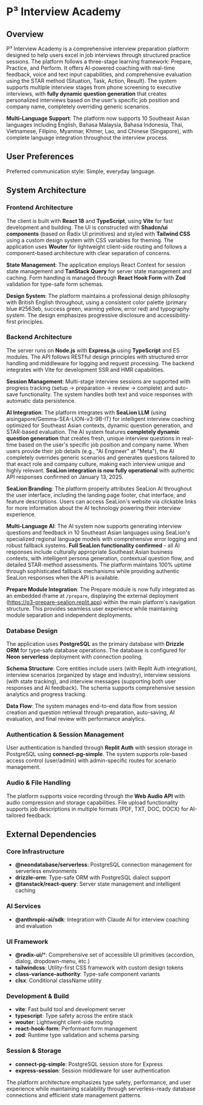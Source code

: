 # P³ Interview Academy

## Overview

P³ Interview Academy is a comprehensive interview preparation platform designed to help users excel in job interviews through structured practice sessions. The platform follows a three-stage learning framework: Prepare, Practice, and Perform. It offers AI-powered coaching with real-time feedback, voice and text input capabilities, and comprehensive evaluation using the STAR method (Situation, Task, Action, Result). The system supports multiple interview stages from phone screening to executive interviews, with **fully dynamic question generation** that creates personalized interviews based on the user's specific job position and company name, completely overriding generic scenarios.

**Multi-Language Support**: The platform now supports 10 Southeast Asian languages including English, Bahasa Malaysia, Bahasa Indonesia, Thai, Vietnamese, Filipino, Myanmar, Khmer, Lao, and Chinese (Singapore), with complete language integration throughout the interview process.

## User Preferences

Preferred communication style: Simple, everyday language.

## System Architecture

### Frontend Architecture
The client is built with **React 18** and **TypeScript**, using **Vite** for fast development and building. The UI is constructed with **Shadcn/ui components** (based on Radix UI primitives) and styled with **Tailwind CSS** using a custom design system with CSS variables for theming. The application uses **Wouter** for lightweight client-side routing and follows a component-based architecture with clear separation of concerns.

**State Management**: The application employs React Context for session state management and **TanStack Query** for server state management and caching. Form handling is managed through **React Hook Form** with **Zod** validation for type-safe form schemas.

**Design System**: The platform maintains a professional design philosophy with British English throughout, using a consistent color palette (primary blue #2563eb, success green, warning yellow, error red) and typography system. The design emphasizes progressive disclosure and accessibility-first principles.

### Backend Architecture
The server runs on **Node.js** with **Express.js** using **TypeScript** and ES modules. The API follows RESTful design principles with structured error handling and middleware for logging and request processing. The backend integrates with Vite for development SSR and HMR capabilities.

**Session Management**: Multi-stage interview sessions are supported with progress tracking (setup → preparation → review → complete) and auto-save functionality. The system handles both text and voice responses with automatic data persistence.

**AI Integration**: The platform integrates with **SeaLion LLM** (using aisingapore/Gemma-SEA-LION-v3-9B-IT) for intelligent interview coaching optimized for Southeast Asian contexts, dynamic question generation, and STAR-based evaluation. The AI system features **completely dynamic question generation** that creates fresh, unique interview questions in real-time based on the user's specific job position and company name. When users provide their job details (e.g., "AI Engineer" at "Meta"), the AI completely overrides generic scenarios and generates questions tailored to that exact role and company culture, making each interview unique and highly relevant. **SeaLion integration is now fully operational** with authentic API responses confirmed on January 13, 2025.

**SeaLion Branding**: The platform properly attributes SeaLion AI throughout the user interface, including the landing page footer, chat interface, and feature descriptions. Users can access SeaLion's website via clickable links for more information about the AI technology powering their interview experience.

**Multi-Language AI**: The AI system now supports generating interview questions and feedback in 10 Southeast Asian languages using SeaLion's specialized regional language models with comprehensive error logging and robust fallback systems. **Full SeaLion functionality confirmed** - all AI responses include culturally appropriate Southeast Asian business contexts, with intelligent persona generation, contextual question flow, and detailed STAR-method assessments. The platform maintains 100% uptime through sophisticated fallback mechanisms while providing authentic SeaLion responses when the API is available.

**Prepare Module Integration**: The Prepare module is now fully integrated as an embedded iframe at `/prepare`, displaying the external deployment (https://p3-prepare-sealion.replit.app) within the main platform's navigation structure. This provides seamless user experience while maintaining module separation and independent deployments.

### Database Design
The application uses **PostgreSQL** as the primary database with **Drizzle ORM** for type-safe database operations. The database is configured for **Neon serverless** deployment with connection pooling.

**Schema Structure**: Core entities include users (with Replit Auth integration), interview scenarios (organized by stage and industry), interview sessions (with state tracking), and interview messages (supporting both user responses and AI feedback). The schema supports comprehensive session analytics and progress tracking.

**Data Flow**: The system manages end-to-end data flow from session creation and question retrieval through preparation, auto-saving, AI evaluation, and final review with performance analytics.

### Authentication & Session Management
User authentication is handled through **Replit Auth** with session storage in PostgreSQL using **connect-pg-simple**. The system supports role-based access control (user/admin) with admin-specific routes for scenario management.

### Audio & File Handling
The platform supports voice recording through the **Web Audio API** with audio compression and storage capabilities. File upload functionality supports job descriptions in multiple formats (PDF, TXT, DOC, DOCX) for AI-tailored feedback.

## External Dependencies

### Core Infrastructure
- **@neondatabase/serverless**: PostgreSQL connection management for serverless environments
- **drizzle-orm**: Type-safe ORM with PostgreSQL dialect support
- **@tanstack/react-query**: Server state management and intelligent caching

### AI Services
- **@anthropic-ai/sdk**: Integration with Claude AI for interview coaching and evaluation

### UI Framework
- **@radix-ui/***: Comprehensive set of accessible UI primitives (accordion, dialog, dropdown-menu, etc.)
- **tailwindcss**: Utility-first CSS framework with custom design tokens
- **class-variance-authority**: Type-safe component variants
- **clsx**: Conditional className utility

### Development & Build
- **vite**: Fast build tool and development server
- **typescript**: Type safety across the entire stack
- **wouter**: Lightweight client-side routing
- **react-hook-form**: Performant form management
- **zod**: Runtime type validation and schema parsing

### Session & Storage
- **connect-pg-simple**: PostgreSQL session store for Express
- **express-session**: Session middleware for user authentication

The platform architecture emphasizes type safety, performance, and user experience while maintaining scalability through serverless-ready database connections and efficient state management patterns.